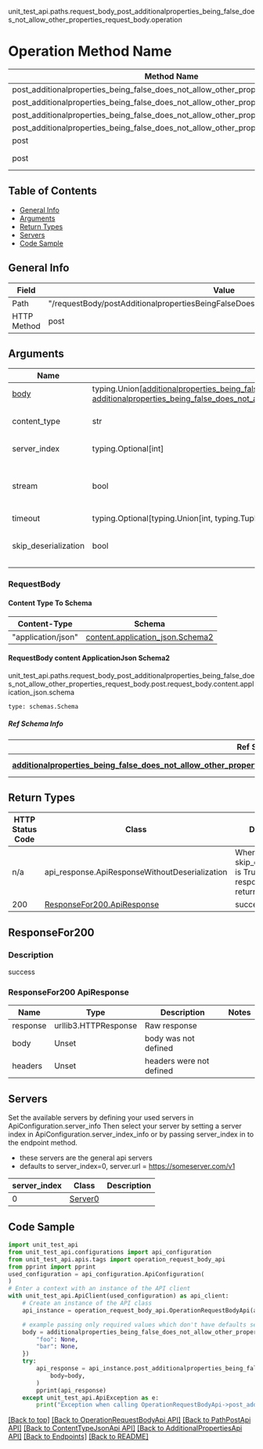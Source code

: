 unit_test_api.paths.request_body_post_additionalproperties_being_false_does_not_allow_other_properties_request_body.operation
# Operation Method Name

| Method Name | Api Class | Notes |
| ----------- | --------- | ----- |
| post_additionalproperties_being_false_does_not_allow_other_properties_request_body | [OperationRequestBodyApi](../../apis/tags/operation_request_body_api.md) | This api is only for tag=operation.requestBody |
| post_additionalproperties_being_false_does_not_allow_other_properties_request_body | [PathPostApi](../../apis/tags/path_post_api.md) | This api is only for tag=path.post |
| post_additionalproperties_being_false_does_not_allow_other_properties_request_body | [ContentTypeJsonApi](../../apis/tags/content_type_json_api.md) | This api is only for tag=contentType_json |
| post_additionalproperties_being_false_does_not_allow_other_properties_request_body | [AdditionalPropertiesApi](../../apis/tags/additional_properties_api.md) | This api is only for tag=additionalProperties |
| post | ApiForPost | This api is only for this endpoint |
| post | RequestBodyPostAdditionalpropertiesBeingFalseDoesNotAllowOtherPropertiesRequestBody | This api is only for path=/requestBody/postAdditionalpropertiesBeingFalseDoesNotAllowOtherPropertiesRequestBody |

## Table of Contents
- [General Info](#general-info)
- [Arguments](#arguments)
- [Return Types](#return-types)
- [Servers](#servers)
- [Code Sample](#code-sample)

## General Info
| Field | Value |
| ----- | ----- |
| Path | "/requestBody/postAdditionalpropertiesBeingFalseDoesNotAllowOtherPropertiesRequestBody" |
| HTTP Method | post |

## Arguments

Name | Type | Description  | Notes
------------- | ------------- | ------------- | -------------
[body](#requestbody) | typing.Union[[additionalproperties_being_false_does_not_allow_other_properties.AdditionalpropertiesBeingFalseDoesNotAllowOtherPropertiesDictInput](../../components/schema/additionalproperties_being_false_does_not_allow_other_properties.md#additionalpropertiesbeingfalsedoesnotallowotherpropertiesdictinput), [additionalproperties_being_false_does_not_allow_other_properties.AdditionalpropertiesBeingFalseDoesNotAllowOtherPropertiesDict](../../components/schema/additionalproperties_being_false_does_not_allow_other_properties.md#additionalpropertiesbeingfalsedoesnotallowotherpropertiesdict)] | required |
content_type | str | optional, default is 'application/json' | Selects the schema and serialization of the request body. value must be one of ['application/json']
server_index | typing.Optional[int] | default is None | Allows one to select a different [server](#servers). If not None, must be one of [0]
stream | bool | default is False | if True then the response.content will be streamed and loaded from a file like object. When downloading a file, set this to True to force the code to deserialize the content to a FileSchema file
timeout | typing.Optional[typing.Union[int, typing.Tuple]] | default is None | the timeout used by the rest client
skip_deserialization | bool | default is False | when True, headers and body will be unset and an instance of api_response.ApiResponseWithoutDeserialization will be returned

### RequestBody

#### Content Type To Schema
Content-Type | Schema
------------ | -------
"application/json" | [content.application_json.Schema2](#requestbody-content-applicationjson-schema2)

#### RequestBody content ApplicationJson Schema2
unit_test_api.paths.request_body_post_additionalproperties_being_false_does_not_allow_other_properties_request_body.post.request_body.content.application_json.schema
```
type: schemas.Schema
```

##### Ref Schema Info
Ref Schema | Input Type | Output Type
---------- | ---------- | -----------
[**additionalproperties_being_false_does_not_allow_other_properties.AdditionalpropertiesBeingFalseDoesNotAllowOtherProperties**](../../components/schema/additionalproperties_being_false_does_not_allow_other_properties.md) | [additionalproperties_being_false_does_not_allow_other_properties.AdditionalpropertiesBeingFalseDoesNotAllowOtherPropertiesDictInput](../../components/schema/additionalproperties_being_false_does_not_allow_other_properties.md#additionalpropertiesbeingfalsedoesnotallowotherpropertiesdictinput), [additionalproperties_being_false_does_not_allow_other_properties.AdditionalpropertiesBeingFalseDoesNotAllowOtherPropertiesDict](../../components/schema/additionalproperties_being_false_does_not_allow_other_properties.md#additionalpropertiesbeingfalsedoesnotallowotherpropertiesdict) | [additionalproperties_being_false_does_not_allow_other_properties.AdditionalpropertiesBeingFalseDoesNotAllowOtherPropertiesDict](../../components/schema/additionalproperties_being_false_does_not_allow_other_properties.md#additionalpropertiesbeingfalsedoesnotallowotherpropertiesdict)

## Return Types

HTTP Status Code | Class | Description
------------- | ------------- | -------------
n/a | api_response.ApiResponseWithoutDeserialization | When skip_deserialization is True this response is returned
200 | [ResponseFor200.ApiResponse](#responsefor200-apiresponse) | success

## ResponseFor200

### Description
success

### ResponseFor200 ApiResponse
Name | Type | Description  | Notes
------------- | ------------- | ------------- | -------------
response | urllib3.HTTPResponse | Raw response |
body | Unset | body was not defined |
headers | Unset | headers were not defined |

## Servers

Set the available servers by defining your used servers in ApiConfiguration.server_info
Then select your server by setting a server index in ApiConfiguration.server_index_info or by
passing server_index in to the endpoint method.
- these servers are the general api servers
- defaults to server_index=0, server.url = https://someserver.com/v1

server_index | Class | Description
------------ | ----- | ------------
0 | [Server0](../../servers/server_0.md) |

## Code Sample

```python
import unit_test_api
from unit_test_api.configurations import api_configuration
from unit_test_api.apis.tags import operation_request_body_api
from pprint import pprint
used_configuration = api_configuration.ApiConfiguration(
)
# Enter a context with an instance of the API client
with unit_test_api.ApiClient(used_configuration) as api_client:
    # Create an instance of the API class
    api_instance = operation_request_body_api.OperationRequestBodyApi(api_client)

    # example passing only required values which don't have defaults set
    body = additionalproperties_being_false_does_not_allow_other_properties.AdditionalpropertiesBeingFalseDoesNotAllowOtherProperties.validate({
        "foo": None,
        "bar": None,
    })
    try:
        api_response = api_instance.post_additionalproperties_being_false_does_not_allow_other_properties_request_body(
            body=body,
        )
        pprint(api_response)
    except unit_test_api.ApiException as e:
        print("Exception when calling OperationRequestBodyApi->post_additionalproperties_being_false_does_not_allow_other_properties_request_body: %s\n" % e)
```

[[Back to top]](#top)
[[Back to OperationRequestBodyApi API]](../../apis/tags/operation_request_body_api.md)
[[Back to PathPostApi API]](../../apis/tags/path_post_api.md)
[[Back to ContentTypeJsonApi API]](../../apis/tags/content_type_json_api.md)
[[Back to AdditionalPropertiesApi API]](../../apis/tags/additional_properties_api.md)
[[Back to Endpoints]](../../../README.md#Endpoints) [[Back to README]](../../../README.md)